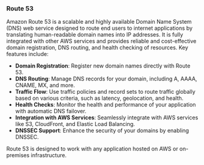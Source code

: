 ### Route 53
Amazon Route 53 is a scalable and highly available Domain Name System (DNS) web service designed to route end users to internet applications by translating human-readable domain names into IP addresses. It is fully integrated with other AWS services and provides reliable and cost-effective domain registration, DNS routing, and health checking of resources. Key features include:

- **Domain Registration**: Register new domain names directly with Route 53.
- **DNS Routing**: Manage DNS records for your domain, including A, AAAA, CNAME, MX, and more.
- **Traffic Flow**: Use traffic policies and record sets to route traffic globally based on various criteria, such as latency, geolocation, and health.
- **Health Checks**: Monitor the health and performance of your application with automatic DNS failover.
- **Integration with AWS Services**: Seamlessly integrate with AWS services like S3, CloudFront, and Elastic Load Balancing.
- **DNSSEC Support**: Enhance the security of your domains by enabling DNSSEC.

Route 53 is designed to work with any application hosted on AWS or on-premises infrastructure.

